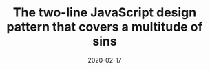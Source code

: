 ---
title: The two-line JavaScript design pattern that covers a multitude of sins
link: https://lewisdonovan.medium.com/the-two-line-javascript-design-pattern-that-covers-a-multitude-of-sins-b8ec838d184
date: 2020-02-17
thumb_image: https://miro.medium.com/max/700/1*iuaneukJvV_dIqUsaZE0Eg.jpeg
thumb_image_alt: JavaScript code
layout: post
---
